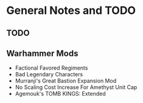 # General Notes and TODO

## TODO

## Warhammer Mods
 - Factional Favored Regiments
 - Bad Legendary Characters
 - Murranji's Great Bastion Expansion Mod
 - No Scaling Cost Increase For Amethyst Unit Cap
 - Agemouk's TOMB KINGS: Extended

